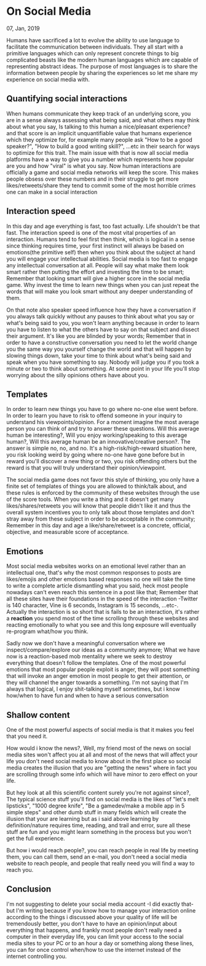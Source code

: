 # On Social Media

07, Jan, 2019

Humans have sacrificed a lot to evolve the ability to use language to facilitate the communication between individuals. They all start with a primitive languages which can only represent concrete things to big complicated beasts like the modern human languages which are capable of representing abstract ideas. The purpose of most languages is to share the information between people by sharing the experiences so let me share my experience on social media with.

## Quantifying social interactions

When humans communicate they keep track of an underlying score, you are in a sense always assessing what being said, and what others may think about what you say, Is talking to this human a nice/pleasant experience? and that score is an implicit unquantifiable value that humans experience which they optimize for, for example many people ask "How to be a good speaker?", "How to build a good writing skill?", ...etc in their search for ways to optimize for this trait. The main issue with that is now all social media platforms have a way to give you a number which represents how popular are you and how "viral" is what you say. Now human interactions are officially a game and social media networks will keep the score. This makes people obsess over these numbers and in their struggle to get more likes/retweets/share they tend to commit some of the most horrible crimes one can make in a social interaction

## Interaction speed

In this day and age everything is fast, too fast actually. Life shouldn't be that fast. The interaction speed is one of the most vital properties of an interaction. Humans tend to feel first then think, which is logical in a sense since thinking requires time, your first instinct will always be based on emotions(the primitive self) then when you think about the subject at hand you will engage your intellectual abilities. Social media is too fast to engage any intellectual conversation at all. People will say what make them look smart rather then putting the effort and investing the time to be smart; Remember that looking smart will give a higher score in the social media game. Why invest the time to learn new things when you can just repeat the words that will make you look smart without any deeper understanding of them.

On that note also speaker speed influence how they have a conversation if you always talk quickly without any pauses to think about what you say or what's being said to you, you won't learn anything because in order to learn you have to listen to what the others have to say on that subject and dissect their argument. It's like you are blinded by your words; Remember that in order to have a constructive conversation you need to let the world change you the same way you yourself change the world and that will happen by slowing things down, take your time to think about what's being said and speak when you have something to say. Nobody will judge you if you took a minute or two to think about something. At some point in your life you'll stop worrying about the silly opinions others have about you.

## Templates

In order to learn new things you have to go where no-one else went before. In order to learn you have to risk to offend someone in your inquiry to understand his viewpoints/opinion. For a moment imagine the most average person you can think of and try to answer these questions. Will this average human be interesting?, Will you enjoy working/speaking to this average human?, Will this average human be an innovative/creative person?. The answer is simple no, no, and no. It's a high-risk/high-reward situation here, you risk looking weird by going where no-one have gone before but in reward you'll discover a new thing or two, you risk offending others but the reward is that you will truly understand their opinion/viewpoint.

The social media game does not favor this style of thinking, you only have a finite set of templates of things you are allowed to think/talk about, and these rules is enforced by the community of these websites through the use of the score tools. When you write a thing and it doesn't get many likes/shares/retweets you will know that people didn't like it and thus the overall system incentives you to only talk about those templates and don't stray away from these subject in order to be acceptable in the community; Remember in this day and age a like/share/retweet is a concrete, official, objective, and measurable score of acceptance.

## Emotions

Most social media websites works on an emotional level rather than an intellectual one, that's why the most common responses to posts are likes/emojis and other emotions based responses no one will take the time to write a complete article dismantling what you said, heck most people nowadays can't even reach this sentence in a post like that; Remember that all these sites have their foundations in the speed of the interaction -Twitter is 140 character, Vine is 6 seconds, Instagram is 15 seconds, ...etc-. Actually the interaction is so short that is fails to be an interaction, it's rather a **reaction** you spend most of the time scrolling through these websites and reacting emotionally to what you see and this long exposure will eventually re-program what/how you think.

Sadly now we don't have a meaningful conversation where we inspect/compare/explore our ideas as a community anymore; What we have now is a reaction-based mob mentality where we seek to destroy everything that doesn't follow the templates. One of the most powerful emotions that most popular people exploit is anger, they will post something that will invoke an anger emotion in most people to get their attention, or they will channel the anger towards a something. I'm not saying that I'm always that logical, I enjoy shit-talking myself sometimes, but i know how/when to have fun and when to have a serious conversation

## Shallow content

One of the most powerful aspects of social media is that it makes you feel that you need it.

How would i know the news?, Well, my friend most of the news on social media sites won't affect you at all and most of the news that will affect your life you don't need social media to know about in the first place so social media creates the illusion that you are "getting the news" where in fact you are scrolling through some info which will have minor to zero effect on your life.

But hey look at all this scientific content surely you're not against since?, The typical science stuff you'll find on social media is the likes of "let's melt lipsticks", "1000 degree knife", "Be a gamedev/make a mobile app in 5 simple steps" and other dumb stuff in many fields which will create the illusion that your are learning but as i said above learning by definition/nature requires time, reading, and trail and error, sure all these stuff are fun and you might learn something in the process but you won't get the full experience.

But how i would reach people?, you can reach people in real life by meeting them, you can call them, send an e-mail, you don't need a social media website to reach people, and people that really need you will find a way to reach you.

## Conclusion

I'm not suggesting to delete your social media account -I did exactly that- but I'm writing because if you know how to manage your interaction online according to the things i discussed above your quality of life will be tremendously better, you don't have to have an opinion/input about everything that happens, and frankly most people don't really need a computer in their everyday life, you can limit your access to the social media sites to your PC or to an hour a day or something along these lines, you can for once control when/how to use the internet instead of the internet controlling you.
